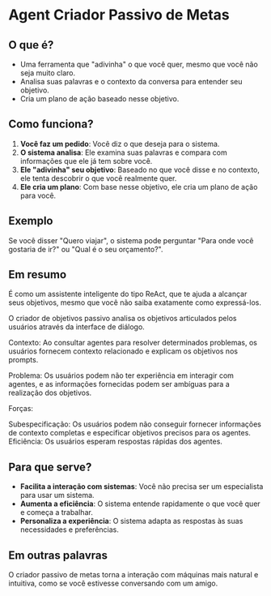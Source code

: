 # Agent Criador Passivo de Metas

## O que é?

- Uma ferramenta que "adivinha" o que você quer, mesmo que você não seja muito claro.
- Analisa suas palavras e o contexto da conversa para entender seu objetivo.
- Cria um plano de ação baseado nesse objetivo.

## Como funciona?

1. **Você faz um pedido**: Você diz o que deseja para o sistema.
2. **O sistema analisa**: Ele examina suas palavras e compara com informações que ele já tem sobre você.
3. **Ele "adivinha" seu objetivo**: Baseado no que você disse e no contexto, ele tenta descobrir o que você realmente quer.
4. **Ele cria um plano**: Com base nesse objetivo, ele cria um plano de ação para você.

## Exemplo

Se você disser "Quero viajar", o sistema pode perguntar "Para onde você gostaria de ir?" ou "Qual é o seu orçamento?".

## Em resumo

É como um assistente inteligente do tipo ReAct, que te ajuda a alcançar seus objetivos, mesmo que você não saiba exatamente como expressá-los.

O criador de objetivos passivo analisa os objetivos articulados pelos usuários através da interface de diálogo.

Contexto: Ao consultar agentes para resolver determinados problemas, os usuários fornecem contexto relacionado e explicam os objetivos nos prompts.

Problema: Os usuários podem não ter experiência em interagir com agentes, e as informações fornecidas podem ser ambíguas para a realização dos objetivos.

Forças:

Subespecificação: Os usuários podem não conseguir fornecer informações de contexto completas e especificar objetivos precisos para os agentes.
Eficiência: Os usuários esperam respostas rápidas dos agentes.

## Para que serve?

- **Facilita a interação com sistemas**: Você não precisa ser um especialista para usar um sistema.
- **Aumenta a eficiência**: O sistema entende rapidamente o que você quer e começa a trabalhar.
- **Personaliza a experiência**: O sistema adapta as respostas às suas necessidades e preferências.

## Em outras palavras

O criador passivo de metas torna a interação com máquinas mais natural e intuitiva, como se você estivesse conversando com um amigo.

